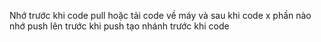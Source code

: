 Nhớ trước khi code pull hoặc tải code về máy và sau khi code x phần nào nhớ push lên trước khi push tạo nhánh trước khi code 
